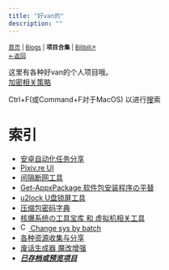 ```yaml
---
title: "好van的"
description: ""
---
```

<small><a href="/">首页</a> | <a href="/blogs">Blogs</a> | <b>项目合集</b> | <a href="https://space.bilibili.com/1987247870">Bilibili↗</a><br><a href="../">←返回</a> </small>


这里有各种好van的个人项目哦。<br>
[加密相关策略](./resource-share/rule)

Ctrl+F(或Command+F对于MacOS) 以进行[搜](/search.html)索

# 索引
* [安卓自动化任务分享](/autotasklist)
* [Pixiv.re UI](/blogs/2024/24)
* [间隔断网工具](/resource-share/sharing/stop-internet)
* [Get-AppxPackage 软件包安装程序の平替](/Project/Get-AppxPackage.exe/)
* [u2lock U盘锁屏工具](./u2lock/)
* [压缩包密码字典](https://rs.kdxiaoyi.top/Passwords/)
* [核爆系统の工具宝库 和 虚拟机相关工具](/resource-share/sharing/boom-system)
* [<img width=16px height=16px alt="CSBB" src="https://s1.ax1x.com/2022/08/21/vyApIs.png"> Change sys by batch](/change-sys-by-batch)
* [各种资源收集与分享](/resource-share)
* [废话生成器 魔改增强](/Project/BullshitGenerator/spawner.html)
* ***[已存档或预览项目](https://rs.kdxiaoyi.top/preview/)***

<!--
NOTICE：
ICON图标展示：
<img width=16px height=16px alt="描述" src="xxx.png"></img>
-->